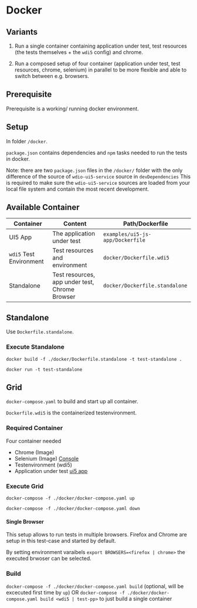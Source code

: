 # Docker

## Variants

1. Run a single container containing application under test, test resources (the tests themselves + the `wdi5` config) and chrome.

2. Run a composed setup of four container (application under test, test resources, chrome, selenium) in parallel to be more flexible and able to switch between e.g. browsers.

## Prerequisite

Prerequisite is a working/ running docker environment.

## Setup

In folder `/docker`.

`package.json` contains dependencies and `npm` tasks needed to run the tests in docker.

Note: there are two `package.json` files in the `/docker/` folder with the only difference of the source of `wdio-ui5-service` source in `devDependencies` This is required to make sure the `wdio-ui5-service` sources are loaded from your local file system and contain the most recent development.

## Available Container

| Container               | Content                                        | Path/Dockerfile                  |
| ----------------------- | ---------------------------------------------- | -------------------------------- |
| UI5 App                 | The application under test                     | `examples/ui5-js-app/Dockerfile` |
| `wdi5` Test Environment | Test resources and environment                 | `docker/Dockerfile.wdi5`         |
| Standalone              | Test resources, app under test, Chrome Browser | `docker/Dockerfile.standalone`   |

## Standalone

Use `Dockerfile.standalone`.

### Execute Standalone

`docker build -f ./docker/Dockerfile.standalone -t test-standalone .`

`docker run -t test-standalone`

## Grid

`docker-compose.yaml` to build and start up all container.

`Dockerfile.wdi5` is the containerized testenvironment.

### Required Container

Four container needed

- Chrome (Image)
- Selenium (Image) [Console](http://localhost:4444/ui/index.html#/)
- Testenvironment (wdi5)
- Application under test [ui5 app](http://localhost:8888)

### Execute Grid

`docker-compose -f ./docker/docker-compose.yaml up`

`docker-compose -f ./docker/docker-compose.yaml down`

#### Single Browser

This setup allows to run tests in multiple browsers. Firefox and Chrome are setup in this test-case and started by default.

By setting environment varaibels `export BROWSERS=<firefox | chrome>` the executed brwoser can be selected.

### Build

`docker-compose -f ./docker/docker-compose.yaml build` (optional, will be excecuted first time by `up`)
OR
`docker-compose -f ./docker/docker-compose.yaml build <wdi5 | test-pp>` to just build a single container
